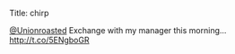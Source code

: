 Title: chirp

<a href="http://twitter.com/Unionroasted">@Unionroasted</a> Exchange with my manager this morning... <a href="http://t.co/5ENgboGR">http://t.co/5ENgboGR</a>
